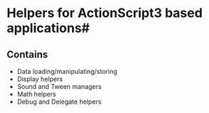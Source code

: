 # Helpers for ActionScript3 based applications#

## Contains ##
- Data loading/manipulating/storing
- Display helpers
- Sound and Tween managers
- Math helpers
- Debug and Delegate helpers